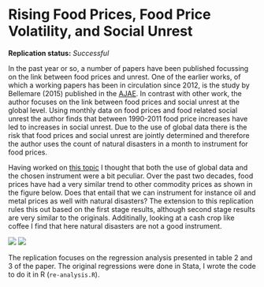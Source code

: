 Rising Food Prices, Food Price Volatility, and Social Unrest
==============

**Replication status:** *Successful*

In the past year or so, a number of papers have been published focussing on the link between food prices and unrest. 
One of the earlier works, of which a working papers has been in circulation since 2012, is the study by Bellemare (2015) published in the [AJAE](http://ajae.oxfordjournals.org/content/97/1/1). In contrast with other work, the author focuses on the link between food prices and social unrest at the global level. Using monthly data on food prices and food related social unrest the author finds that between 1990-2011 food price increases have led to increases in social unrest. 
Due to the use of global data there is the risk that food prices and social unrest are jointly determined and therefore the author uses the count of natural disasters in a month to instrument for food prices. 

Having worked on [this topic](http://ssrn.com/abstract=2418973) I thought that both the use of global data and the chosen instrument were a bit peculiar. Over the past two decades, food prices have had a very similar trend to other commodity prices as shown in the figure below. Does that entail that we can instrument for instance oil and metal prices as well with natural disasters? The extension to this replication rules this out based on the first stage results, although second stage results are very similar to the originals. Additinally, looking at a cash crop like coffee I find that here natural disasters are not a good instrument. 

![](http://i.imgur.com/SqU7kKX.png)
![](http://i.imgur.com/IWuvfgN.png)


The replication focuses on the regression analysis presented in table 2 and 3 of the paper. 
The original regressions were done in Stata, I wrote the code to do it in R (`re-analysis.R`).



